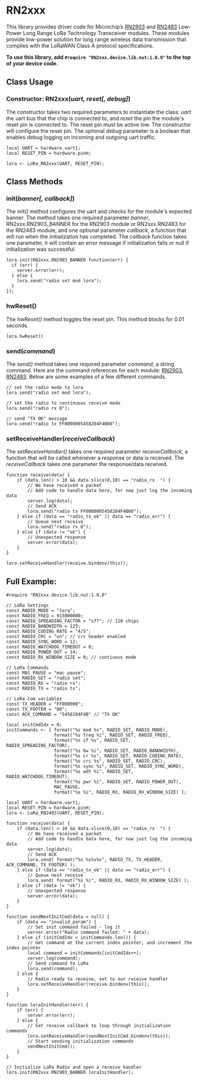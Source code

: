 # RN2xxx

This library provides driver code for Microchip’s [RN2903](http://ww1.microchip.com/downloads/en/DeviceDoc/50002390B.pdf) and [RN2483](http://ww1.microchip.com/downloads/en/DeviceDoc/50002346A.pdf) Low-Power Long Range LoRa Technology Transceiver modules.  These modules provide low-power solution for long range wireless data transmission that complies with the LoRaWAN Class A protocol specifications.

**To use this library, add `#require "RN2xxx.device.lib.nut:1.0.0"` to the top of your device code.**

## Class Usage

### Constructor: RN2xxx(*uart, reset[, debug]*)

The constructor takes two required parameters to instantiate the class: *uart* the uart bus that the chip is connected to, and *reset* the pin the module's reset pin is connected to. The reset pin must be active low. The constructor will configure the reset pin. The optional *debug* parameter is a boolean that enables debug logging on incoming and outgoing uart traffic.

```squirrel
local UART = hardware.uart1;
local RESET_PIN = hardware.pinH;

lora <- LoRa_RN2xxx(UART, RESET_PIN);
```

## Class Methods

### init(*banner[, callback]*)

The *init()* method configures the uart and checks for the module's expected banner. The method takes one required parameter *banner*, RN2xxx.RN2903_BANNER for the RN2903 module or RN2xxx.RN2483 for the RN2483 module, and one optional parameter *callback*, a function that will run when the initialization has completed. The *callback* function takes one parameter, it will contain an error message if initialization fails or null if initialization was successful.

```
lora.init(RN2xxx.RN2903_BANNER function(err) {
  if (err) {
    server.error(err);
  } else {
    lora.send("radio set mod lora");
  }
});
```

### hwReset()

The *hwReset()* method toggles the reset pin. This method blocks for 0.01 seconds.

```
lora.hwReset()
```

### send(*command*)

The *send()* method takes one required parameter *command*, a string command. Here are the command references for each module: [RN2903](http://ww1.microchip.com/downloads/en/DeviceDoc/40001811A.pdf), [RN2483](http://ww1.microchip.com/downloads/en/DeviceDoc/40001784B.pdf). Below are some examples of a few different commands.

```
// set the radio mode to lora
lora.send("radio set mod lora");

// set the radio to continuous receive mode
lora.send("radio rx 0");

// send "TX OK" message
lora.send("radio tx FF0000005458204F4B00");
```

### setReceiveHandler(*receiveCallback*)

The *setReceiveHandler()* takes one required parameter *receiveCallback*, a function that will be called whenever a response or data is received. The *receiveCallback* takes one parameter the response/data received.

```
function receive(data) {
    if (data.len() > 10 && data.slice(0,10) == "radio_rx  ") {
        // We have received a packet
        // Add code to handle data here, for now just log the incoming data
        server.log(data);
        // Send ACK
        lora.send("radio tx FF0000005458204F4B00");
    } else if (data == "radio_tx_ok" || data == "radio_err") {
        // Queue next receive
        lora.send("radio rx 0");
    } else if (data != "ok") {
        // Unexpected response
        server.error(data);
    }
}

lora.setReceiveHandler(receive.bindenv(this));
```

## Full Example:

```squirrel
#require "RN2xxx.device.lib.nut:1.0.0"

// LoRa Settings
const RADIO_MODE = "lora";
const RADIO_FREQ = 915000000;
const RADIO_SPREADING_FACTOR = "sf7"; // 128 chips
const RADIO_BANDWIDTH = 125;
const RADIO_CODING_RATE = "4/5";
const RADIO_CRC = "on"; // crc header enabled
const RADIO_SYNC_WORD = 12;
const RADIO_WATCHDOG_TIMEOUT = 0;
const RADIO_POWER_OUT = 14;
const RADIO_RX_WINDOW_SIZE = 0; // contiuous mode

// LoRa Commands
const MAC_PAUSE = "mac pause";
const RADIO_SET = "radio set";
const RADIO_RX = "radio rx";
const RADIO_TX = "radio tx";

// LoRa Com variables
const TX_HEADER = "FF000000";
const TX_FOOTER = "00";
const ACK_COMMAND = "5458204F4B" // "TX OK"

local initCmdIdx = 0;
initCommands <- [ format("%s mod %s", RADIO_SET, RADIO_MODE),
                  format("%s freq %i", RADIO_SET, RADIO_FREQ),
                  format("%s sf %s", RADIO_SET, RADIO_SPREADING_FACTOR),
                  format("%s bw %i", RADIO_SET, RADIO_BANDWIDTH),
                  format("%s cr %s", RADIO_SET, RADIO_CODING_RATE),
                  format("%s crc %s", RADIO_SET, RADIO_CRC),
                  format("%s sync %i", RADIO_SET, RADIO_SYNC_WORD),
                  format("%s wdt %i", RADIO_SET, RADIO_WATCHDOG_TIMEOUT),
                  format("%s pwr %i", RADIO_SET, RADIO_POWER_OUT),
                  MAC_PAUSE,
                  format("%s %i", RADIO_RX, RADIO_RX_WINDOW_SIZE) ];

local UART = hardware.uart1;
local RESET_PIN = hardware.pinH;
lora <- LoRa_RN2483(UART, RESET_PIN);

function receive(data) {
    if (data.len() > 10 && data.slice(0,10) == "radio_rx  ") {
        // We have received a packet
        // Add code to handle data here, for now just log the incoming data
        server.log(data);
        // Send ACK
        lora.send( format("%s %s%s%s", RADIO_TX, TX_HEADER, ACK_COMMAND, TX_FOOTER) );
    } else if (data == "radio_tx_ok" || data == "radio_err") {
        // Queue next receive
        lora.send( format("%s %i", RADIO_RX, RADIO_RX_WINDOW_SIZE) );
    } else if (data != "ok") {
        // Unexpected response
        server.error(data);
    }
}

function sendNextInitCmd(data = null) {
    if (data == "invalid_param") {
        // Set init command failed - log it
        server.error("Radio command failed: " + data);
    } else if (initCmdIdx < initCommands.len()) {
        // Get command at the current index pointer, and increment the index pointer
        local command = initCommands[initCmdIdx++];
        server.log(command);
        // Send command to LoRa
        lora.send(command);
    } else {
        // Radio ready to receive, set to our receive handler
        lora.setReceiveHandler(receive.bindenv(this));
    }
}

function loraInitHandler(err) {
    if (err) {
        server.error(err);
    } else {
        // Set receive callback to loop through initialization commands
        lora.setReceiveHandler(sendNextInitCmd.bindenv(this));
        // Start sending initialization commands
        sendNextInitCmd();
    }
}

// Initialize LoRa Radio and open a receive handler
lora.init(RN2xxx.RN2903_BANNER loraInitHandler);
```